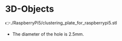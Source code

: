 # 3D-Objects

👉./RaspberryPi5/clustering_plate_for_raspberrypi5.stl
- The diameter of the hole is 2.5mm.
